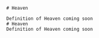 
    # Heaven

    Definition of Heaven coming soon
    # Heaven
    Definition of Heaven coming soon